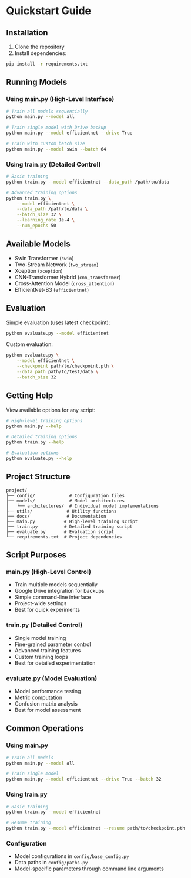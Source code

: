 # Quickstart Guide

## Installation

1. Clone the repository
2. Install dependencies:

```bash
pip install -r requirements.txt
```

## Running Models

### Using main.py (High-Level Interface)

```bash
# Train all models sequentially
python main.py --model all

# Train single model with Drive backup
python main.py --model efficientnet --drive True

# Train with custom batch size
python main.py --model swin --batch 64
```

### Using train.py (Detailed Control)

```bash
# Basic training
python train.py --model efficientnet --data_path /path/to/data

# Advanced training options
python train.py \
    --model efficientnet \
    --data_path /path/to/data \
    --batch_size 32 \
    --learning_rate 1e-4 \
    --num_epochs 50
```

## Available Models

- Swin Transformer (`swin`)
- Two-Stream Network (`two_stream`)
- Xception (`xception`)
- CNN-Transformer Hybrid (`cnn_transformer`)
- Cross-Attention Model (`cross_attention`)
- EfficientNet-B3 (`efficientnet`)

## Evaluation

Simple evaluation (uses latest checkpoint):

```bash
python evaluate.py --model efficientnet
```

Custom evaluation:

```bash
python evaluate.py \
    --model efficientnet \
    --checkpoint path/to/checkpoint.pth \
    --data_path path/to/test/data \
    --batch_size 32
```

## Getting Help

View available options for any script:

```bash
# High-level training options
python main.py --help

# Detailed training options
python train.py --help

# Evaluation options
python evaluate.py --help
```

## Project Structure

```
project/
├── config/             # Configuration files
├── models/             # Model architectures
│   └── architectures/  # Individual model implementations
├── utils/             # Utility functions
├── docs/              # Documentation
├── main.py           # High-level training script
├── train.py          # Detailed training script
├── evaluate.py       # Evaluation script
└── requirements.txt  # Project dependencies
```

## Script Purposes

### main.py (High-Level Control)

- Train multiple models sequentially
- Google Drive integration for backups
- Simple command-line interface
- Project-wide settings
- Best for quick experiments

### train.py (Detailed Control)

- Single model training
- Fine-grained parameter control
- Advanced training features
- Custom training loops
- Best for detailed experimentation

### evaluate.py (Model Evaluation)

- Model performance testing
- Metric computation
- Confusion matrix analysis
- Best for model assessment

## Common Operations

### Using main.py

```bash
# Train all models
python main.py --model all

# Train single model
python main.py --model efficientnet --drive True --batch 32
```

### Using train.py

```bash
# Basic training
python train.py --model efficientnet

# Resume training
python train.py --model efficientnet --resume path/to/checkpoint.pth
```

### Configuration

- Model configurations in `config/base_config.py`
- Data paths in `config/paths.py`
- Model-specific parameters through command line arguments

